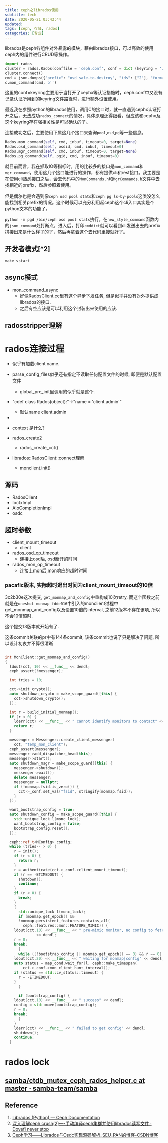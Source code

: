 ```yaml
---
title: ceph之librados使用
subtitle: tech
date: 2020-05-21 03:43:44
updated:
tags: [ceph, 存储, rados]
categories: [专业]
---
```


librados是ceph各组件对外暴露的模块，藉由librados接口，可以高效的使用ceph内的组件进行CRUD等操作。

<!--more-->

``` python
import rados
cluster = rados.Rados(conffile = 'ceph.conf', conf = dict (keyring = '/path/to/keyring'))
cluster.connect()
cmd = json.dumps({"prefix": "osd safe-to-destroy", "ids": ["2"], "format": "json"})
c.mon_command(cmd, b'')
```
这里的conf=keyring主要用于当打开了cephx等认证措施时，ceph.conf中又没有记录认证所用到的keyring文件路径时，进行额外设置使用。

最近我在参照python的librados使用，调用C的接口时，就一直遇到cephx认证打开之后，无法成功`rados_connect`的情况，具体原理还得细看，但应该和cephx及这个keyring存在强相关性是可以确认的了。

连接成功之后，主要使用下属这几个接口来查询`pool`,`osd`,`pg`等一些信息。

``` python
Rados.mon_command(self, cmd, inbuf, timeout=0, target=None)
Rados.osd_command(self, osdid, cmd, inbuf, timeout=0)
Rados.mgr_command(self, cmd, inbuf, timeout=0, target=None)
Rados.pg_command(self, pgid, cmd, inbuf, timeout=0)
```

就目前而言，我在抓取IO等指标时，用的比较多的接口是`mon_command`和`mgr_command`，使用这几个接口能进行的操作，都有提供cli和rest接口。我主要是在使用cli熟悉接口之后，会去代码中的`MonCommands.h`和`MgrCommands.h`文件中去找相近的prefix，然后参照着使用。

但是偶尔也是会遇到像`ceph osd pool stats`和`ceph pg ls-by-pools`这类没怎么能找到相关prefix的情况。这个时候可以充分利用起ceph这个cli入口其实是个python文本的功能了。

`python -m pgd /bin/ceph osd pool stats`执行，在`new_style_command`函数内的`json_command`处打断点，进入后，打印`cmddict`就可以看到cli发送出去的prefix拼接出来是什么样子的了，然后再拿着这个去代码里搜就好了。

## 开发者模式[^2]
`make vstart`

## async模式

* mon_command_async
  * 好像RadosClient.cc里有这个异步下发任务, 但是似乎并没有对外提供成librados的接口.
  * 之后有空应该是可以利用这个封装出来使用的应该.

## radosstripper理解


# rados连接过程

* 似乎有加载client name.

* parse_config_files似乎还有指定不读取任何配置文件的时候, 即便是默认配置文件
  * global_pre_init里调用的似乎就是这个.
* "cdef class Rados(object):"->"name = 'client.admin'"
  * 默认name client.admin
* 
* context 是什么?
* rados_create2
  * rados_create_cct()
* librados::RadosClient::connect理解
  * monclient.init()


## 源码
* RadosClient
* IoctxImpl
* AioCompletionImpl
* osdc

## 超时参数

* client_mount_timeout
	* client
* rados_osd_op_timeout
	* 连接上osd后, osd断开的时间
* rados_mon_op_timeout
	* 连接上mon后,mon响应的超时时间

### pacafic版本, 实际超时退出时间为client_mount_timeout的10倍

3c2b30e这次提交, `get_monmap_and_config`中重构成10次retry, 而这个函数之前就是在`oneshot monmap fdde016`中引入的monclient过程中get_monmap_and_config以及设置10倍的interval, 之前12版本不存在该项, 所以不会10倍超时.

这个提交13版本就开始有了.

这条commit关联的pr中有144条commit, 该条commit也说了只是解决了问题, 所以设计初衷并不算很清晰



``` c++

int MonClient::get_monmap_and_config()
{
  ldout(cct, 10) << __func__ << dendl;
  ceph_assert(!messenger);

  int tries = 10;

  cct->init_crypto();
  auto shutdown_crypto = make_scope_guard([this] {
    cct->shutdown_crypto();
  });

  int r = build_initial_monmap();
  if (r < 0) {
    lderr(cct) << __func__ << " cannot identify monitors to contact" << dendl;
    return r;
  }

  messenger = Messenger::create_client_messenger(
    cct, "temp_mon_client");
  ceph_assert(messenger);
  messenger->add_dispatcher_head(this);
  messenger->start();
  auto shutdown_msgr = make_scope_guard([this] {
    messenger->shutdown();
    messenger->wait();
    delete messenger;
    messenger = nullptr;
    if (!monmap.fsid.is_zero()) {
      cct->_conf.set_val("fsid", stringify(monmap.fsid));
    }
  });

  want_bootstrap_config = true;
  auto shutdown_config = make_scope_guard([this] {
    std::unique_lock l(monc_lock);
    want_bootstrap_config = false;
    bootstrap_config.reset();
  });

  ceph::ref_t<MConfig> config;
  while (tries-- > 0) {
    r = init();
    if (r < 0) {
      return r;
    }
    r = authenticate(cct->_conf->client_mount_timeout);
    if (r == -ETIMEDOUT) {
      shutdown();
      continue;
    }
    if (r < 0) {
      break;
    }
    {
      std::unique_lock l(monc_lock);
      if (monmap.get_epoch() &&
	  !monmap.persistent_features.contains_all(
	    ceph::features::mon::FEATURE_MIMIC)) {
	ldout(cct,10) << __func__ << " pre-mimic monitor, no config to fetch"
		      << dendl;
	r = 0;
	break;
      }
      while ((!bootstrap_config || monmap.get_epoch() == 0) && r == 0) {
	ldout(cct,20) << __func__ << " waiting for monmap|config" << dendl;
	auto status = map_cond.wait_for(l, ceph::make_timespan(
	    cct->_conf->mon_client_hunt_interval));
	if (status == std::cv_status::timeout) {
	  r = -ETIMEDOUT;
	}
      }

      if (bootstrap_config) {
	ldout(cct,10) << __func__ << " success" << dendl;
	config = std::move(bootstrap_config);
	r = 0;
	break;
      }
    }
    lderr(cct) << __func__ << " failed to get config" << dendl;
    shutdown();
    continue;
  } 
```

# rados lock

## [samba/ctdb\_mutex\_ceph\_rados\_helper\.c at master · samba\-team/samba](https://github.com/samba-team/samba/blob/master/ctdb/utils/ceph/ctdb_mutex_ceph_rados_helper.c)

## Reference
1. [Librados \(Python\) — Ceph Documentation](https://docs.ceph.com/docs/master/rados/api/python/)
2. [深入理解ceph crush\(2\)—\-手动编译ceph集群并使用librados读写文件 · Dovefi never stop](https://www.dovefi.com/post/%E6%B7%B1%E5%85%A5%E7%90%86%E8%A7%A3crush2%E6%89%8B%E5%8A%A8%E7%BC%96%E8%AF%91ceph%E9%9B%86%E7%BE%A4%E5%B9%B6%E4%BD%BF%E7%94%A8librados%E8%AF%BB%E5%86%99%E6%96%87%E4%BB%B6/)
3. [Ceph学习——Librados与Osdc实现源码解析\_SEU\_PAN的博客\-CSDN博客](https://blog.csdn.net/CSND_PAN/article/details/78707756)